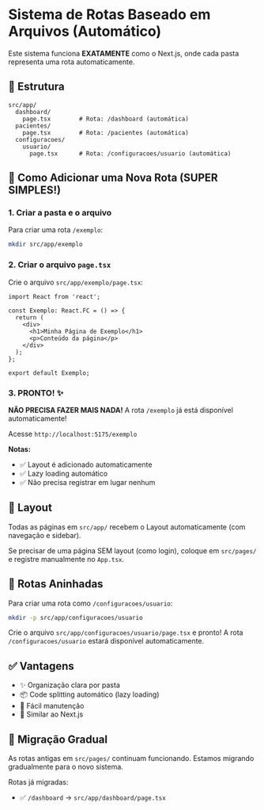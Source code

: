 # Sistema de Rotas Baseado em Arquivos (Automático)

Este sistema funciona **EXATAMENTE** como o Next.js, onde cada pasta representa uma rota automaticamente.

## 📁 Estrutura

```
src/app/
  dashboard/
    page.tsx        # Rota: /dashboard (automática)
  pacientes/
    page.tsx        # Rota: /pacientes (automática)
  configuracoes/
    usuario/
      page.tsx      # Rota: /configuracoes/usuario (automática)
```

## 🚀 Como Adicionar uma Nova Rota (SUPER SIMPLES!)

### 1. Criar a pasta e o arquivo

Para criar uma rota `/exemplo`:

```bash
mkdir src/app/exemplo
```

### 2. Criar o arquivo `page.tsx`

Crie o arquivo `src/app/exemplo/page.tsx`:

```tsx
import React from 'react';

const Exemplo: React.FC = () => {
  return (
    <div>
      <h1>Minha Página de Exemplo</h1>
      <p>Conteúdo da página</p>
    </div>
  );
};

export default Exemplo;
```

### 3. PRONTO! ✨

**NÃO PRECISA FAZER MAIS NADA!** A rota `/exemplo` já está disponível automaticamente!

Acesse `http://localhost:5175/exemplo`

**Notas:**
- ✅ Layout é adicionado automaticamente
- ✅ Lazy loading automático
- ✅ Não precisa registrar em lugar nenhum

## 🎨 Layout

Todas as páginas em `src/app/` recebem o Layout automaticamente (com navegação e sidebar).

Se precisar de uma página SEM layout (como login), coloque em `src/pages/` e registre manualmente no `App.tsx`.

## 📝 Rotas Aninhadas

Para criar uma rota como `/configuracoes/usuario`:

```bash
mkdir -p src/app/configuracoes/usuario
```

Crie o arquivo `src/app/configuracoes/usuario/page.tsx` e pronto! A rota `/configuracoes/usuario` estará disponível automaticamente.

## ✅ Vantagens

- ✨ Organização clara por pasta
- 📦 Code splitting automático (lazy loading)
- 🔄 Fácil manutenção
- 🚀 Similar ao Next.js

## 🔄 Migração Gradual

As rotas antigas em `src/pages/` continuam funcionando. Estamos migrando gradualmente para o novo sistema.

Rotas já migradas:
- ✅ `/dashboard` → `src/app/dashboard/page.tsx`
